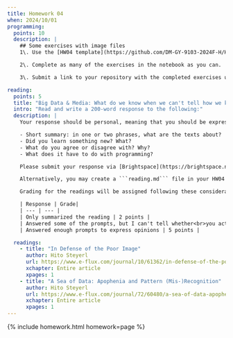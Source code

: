 ```yaml
---
title: Homework 04
when: 2024/10/01
programming:
  points: 10
  description: |
    ## Some exercises with image files
    1\. Use the [HW04 template](https://github.com/DM-GY-9103-2024F-H/HW04) to start a repository in your organization's GitHub space. It should be named HW04. Open the notebook file using GitHub Codespaces to continue the exercises.

    2\. Complete as many of the exercises in the notebook as you can.

    3\. Submit a link to your repository with the completed exercises using [Brightspace](https://brightspace.nyu.edu/).

reading:
  points: 5
  title: "Big Data & Media: What do we know when we can't tell how we know?"
  intro: "Read and write a 200-word response to the following:"
  description: |
    Your response should be personal, meaning that you should be expressing your views and opinions about the text and not just summarizing it. You can use the following rubric to guide your response:

    - Short summary: in one or two phrases, what are the texts about?
    - Did you learn something new? What?
    - What do you agree or disagree with? Why?
    - What does it have to do with programming?

    Please submit your response via [Brightspace](https://brightspace.nyu.edu/).

    Alternatively, you may create a ```reading.md``` file in your HW04 repo and write your response in markdown. Just make sure to submit a link to the file using [Brightspace](https://brightspace.nyu.edu/).

    Grading for the readings will be assigned following these considerations:

    | Response | Grade|
    | --- | --- |
    | Only summarized the reading | 2 points |
    | Answered some of the prompts, but I can't tell whether<br>you actually read the text, or what you thought | 3 points |
    | Answered enough prompts to express opinions | 5 points |

  readings:
    - title: "In Defense of the Poor Image"
      author: Hito Steyerl
      url: https://www.e-flux.com/journal/10/61362/in-defense-of-the-poor-image/
      xchapter: Entire article
      xpages: 1
    - title: "A Sea of Data: Apophenia and Pattern (Mis-)Recognition"
      author: Hito Steyerl
      url: https://www.e-flux.com/journal/72/60480/a-sea-of-data-apophenia-and-pattern-mis-recognition/
      xchapter: Entire article
      xpages: 1
---
```

{% include homework.html homework=page %}

